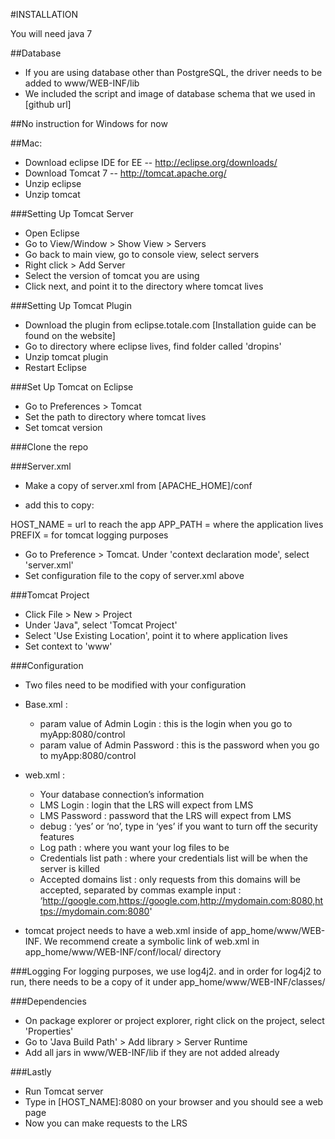 #INSTALLATION

You will need java 7

##Database
* If you are using database other than PostgreSQL, the driver needs to be added to www/WEB-INF/lib
* We included the script and image of database schema that we used in [github url]


##No instruction for Windows for now

##Mac:

* Download eclipse IDE for EE -- http://eclipse.org/downloads/
* Download Tomcat 7 -- http://tomcat.apache.org/
* Unzip eclipse
* Unzip tomcat

###Setting Up Tomcat Server
* Open Eclipse
* Go to View/Window > Show View > Servers
* Go back to main view, go to console view, select servers
* Right click > Add Server
* Select the version of tomcat you are using
* Click next, and point it to the directory where tomcat lives

###Setting Up Tomcat Plugin
* Download the plugin from eclipse.totale.com [Installation guide can be found on the website]
* Go to directory where eclipse lives, find folder called 'dropins'
* Unzip tomcat plugin
* Restart Eclipse

###Set Up Tomcat on Eclipse
* Go to Preferences > Tomcat
* Set the path to directory where tomcat lives
* Set tomcat version

###Clone the repo

###Server.xml
* Make a copy of server.xml from [APACHE_HOME]/conf
* add this to copy:
	
    <Host name="[HOST_NAME]" appBase="[APP_PATH]"
          unpackWARs="false" autoDeploy="false">
          <Valve className="org.apache.catalina.valves.AccessLogValve"
          directory="logs"  prefix="[PREFIX]" suffix=".txt"
          pattern="common" resolveHosts="false"/>
          <Context path="" reloadable="false" docBase="www" allowLinking="true"/>
    </Host>

HOST_NAME = url to reach the app
APP_PATH = where the application lives
PREFIX = for tomcat logging purposes

* Go to Preference > Tomcat. Under 'context declaration mode', select 'server.xml'
* Set configuration file to the copy of server.xml above


###Tomcat Project
* Click File > New > Project 
* Under 'Java", select 'Tomcat Project'
* Select 'Use Existing Location', point it to where application lives
* Set context to 'www'


###Configuration
* Two files need to be modified with your configuration

* Base.xml :
	- param value of Admin Login : this is the login when you go to myApp:8080/control
	- param value of Admin Password : this is the password when you go to myApp:8080/control

* web.xml :
	- Your database connection’s information
	- LMS Login : login that the LRS will expect from LMS
	- LMS Password : password that the LRS will expect from LMS
	- debug : ‘yes’ or ‘no’, type in ‘yes’ if you want to turn off the security features
	- Log path : where you want your log files to be 
	- Credentials list path : where your credentials list will be when the server is killed
	- Accepted domains list : only requests from this domains will be accepted, separated by commas
		example input : ‘http://google.com,https://google.com,http://mydomain.com:8080,https://mydomain.com:8080'

* tomcat project needs to have a web.xml inside of app_home/www/WEB-INF.
  We recommend create a symbolic link of web.xml in app_home/www/WEB-INF/conf/local/ directory


###Logging
For logging purposes, we use log4j2. and in order for log4j2 to run, there needs to be 
a copy of it under app_home/www/WEB-INF/classes/



###Dependencies
* On package explorer or project explorer, right click on the project, select 'Properties'
* Go to 'Java Build Path' > Add library > Server Runtime
* Add all jars in www/WEB-INF/lib if they are not added already

###Lastly
* Run Tomcat server 
* Type in [HOST_NAME]:8080 on your browser and you should see a web page
* Now you can make requests to the LRS
